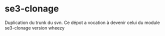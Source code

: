 # se3-clonage

Duplication du trunk du svn. Ce dépot a vocation à devenir celui du module se3-clonage version wheezy
